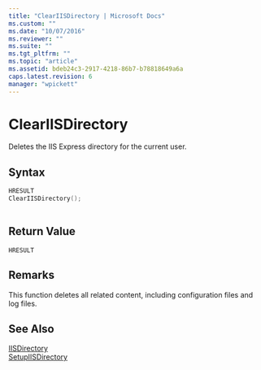 ```yaml
---
title: "ClearIISDirectory | Microsoft Docs"
ms.custom: ""
ms.date: "10/07/2016"
ms.reviewer: ""
ms.suite: ""
ms.tgt_pltfrm: ""
ms.topic: "article"
ms.assetid: bdeb24c3-2917-4218-86b7-b78818649a6a
caps.latest.revision: 6
manager: "wpickett"
---
```

# ClearIISDirectory
Deletes the IIS Express directory for the current user.  
  
## Syntax  
  
```cpp  
HRESULT  
ClearIISDirectory();  
  
```  
  
## Return Value  
 `HRESULT`  
  
## Remarks  
 This function deletes all related content, including configuration files and log files.  
  
## See Also  
 [IISDirectory](../../\express-api-reference/iisdirectory.md)   
 [SetupIISDirectory](../../\express-api-reference/setupiisdirectory.md)